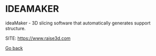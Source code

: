 # IDEAMAKER
 
 ideaMaker - 3D slicing software that automatically generates support structure.
 
 SITE: https://www.raise3d.com

 [Go back](https://portable-linux-apps.github.io/apps.html)
